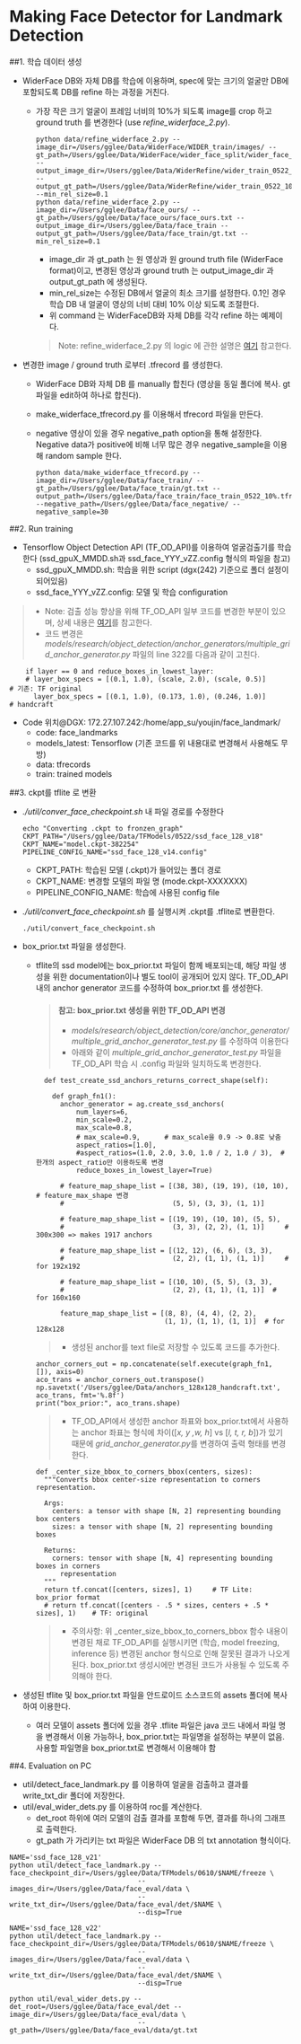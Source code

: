 # Making Face Detector for Landmark Detection
##1. 학습 데이터 생성
- WiderFace DB와 자체 DB를 학습에 이용하며, spec에 맞는 크기의 얼굴만 DB에 포함되도록 DB를 refine 하는 과정을 거친다.

    - 가장 작은 크기 얼굴이 프레임 너비의 10%가 되도록 image를 crop 하고 ground truth 를 변경한다 (use *refine_widerface_2.py*).
    
        ~~~
        python data/refine_widerface_2.py --image_dir=/Users/gglee/Data/WiderFace/WIDER_train/images/ --gt_path=/Users/gglee/Data/WiderFace/wider_face_split/wider_face_train_bbx_gt.txt --output_image_dir=/Users/gglee/Data/WiderRefine/wider_train_0522_10% --output_gt_path=/Users/gglee/Data/WiderRefine/wider_train_0522_10%.txt --min_rel_size=0.1
        python data/refine_widerface_2.py --image_dir=/Users/gglee/Data/face_ours/ --gt_path=/Users/gglee/Data/face_ours/face_ours.txt --output_image_dir=/Users/gglee/Data/face_train --output_gt_path=/Users/gglee/Data/face_train/gt.txt --min_rel_size=0.1
        ~~~
        - image_dir 과 gt_path 는 원 영상과 원 ground truth file (WiderFace format)이고, 변경된 영상과 ground truth 는 output_image_dir 과 output_gt_path 에 생성된다.
        - min_rel_size는 수정된 DB에서 얼굴의 최소 크기를 설정한다. 0.1인 경우 학습 DB 내 얼굴이 영상의 너비 대비 10% 이상 되도록 조절한다.
        - 위 command 는 WiderFaceDB와 자체 DB를 각각 refine 하는 예제이다.
        > Note: refine_widerface_2.py 의 logic 에 관한 설명은 [여기](https://tde.sktelecom.com/wiki/download/attachments/230971196/refine_wider_2.pptx?version=1&modificationDate=1558663095778&api=v2) 참고한다.
- 변경한 image / ground truth 로부터 .tfrecord 를 생성한다.
    - WiderFace DB와 자체 DB 를 manually 합친다 (영상을 동일 폴더에 복사. gt 파일을 edit하여 하나로 합친다).
    - make_widerface_tfrecord.py 를 이용해서 tfrecord 파일을 만든다.
    - negative 영상이 있을 경우 negative_path option을 통해 설정한다. Negative data가 positive에 비해 너무 많은 경우 negative_sample을 이용해 random sample 한다.
    
        ~~~
        python data/make_widerface_tfrecord.py --image_dir=/Users/gglee/Data/face_train/ --gt_path=/Users/gglee/Data/face_train/gt.txt --output_path=/Users/gglee/Data/face_train/face_train_0522_10%.tfrecord --negative_path=/Users/gglee/Data/face_negative/ --negative_sample=30
        ~~~

##2. Run training
- Tensorflow Object Detection API (TF_OD_API)를 이용하여 얼굴검출기를 학습한다 (ssd_gpuX_MMDD.sh과 ssd_face_YYY_vZZ.config 형식의 파일을 참고)
    - ssd_gpuX_MMDD.sh: 학습을 위한 script (dgx(242) 기준으로 폴더 설정이 되어있음)
    - ssd_face_YYY_vZZ.config: 모델 및 학습 configuration
> - Note: 검출 성능 향상을 위해 TF_OD_API 일부 코드를 변경한 부분이 있으며, 상세 내용은 [여기](https://tde.sktelecom.com/wiki/download/attachments/229489277/Anchors%20in%20TF_OD_API.pptx?version=2&modificationDate=1556844425000&api=v2)를 참고한다.
> - 코드 변경은 *models/research/object_detection/anchor_generators/multiple_grid_anchor_generator.py* 파일의 line 322를 다음과 같이 고친다.
~~~
    if layer == 0 and reduce_boxes_in_lowest_layer:
    # layer_box_specs = [(0.1, 1.0), (scale, 2.0), (scale, 0.5)]      # 기존: TF original
      layer_box_specs = [(0.1, 1.0), (0.173, 1.0), (0.246, 1.0)]      # handcraft
~~~ 

- Code 위치@DGX: 172.27.107.242:/home/app_su/youjin/face_landmark/
    - code: face_landmarks
    - models_latest: Tensorflow (기존 코드를 위 내용대로 변경해서 사용해도 무방)
    - data: tfrecords
    - train: trained models


##3. ckpt를 tflite 로 변환
- *./util/conver_face_checkpoint.sh* 내 파일 경로를 수정한다
    ~~~
    echo "Converting .ckpt to fronzen_graph"
    CKPT_PATH="/Users/gglee/Data/TFModels/0522/ssd_face_128_v18"
    CKPT_NAME="model.ckpt-382254"
    PIPELINE_CONFIG_NAME="ssd_face_128_v14.config"
    ~~~
    - CKPT_PATH: 학습된 모델 (.ckpt)가 들어있는 폴더 경로
    - CKPT_NAME: 변경할 모델의 파일 명 (mode.ckpt-XXXXXXX)
    - PIPELINE_CONFIG_NAME: 학습에 사용된 config file
    
- *./util/convert_face_checkpoint.sh* 를 실행시켜 .ckpt를 .tflite로 변환한다.
    ~~~
    ./util/convert_face_checkpoint.sh
    ~~~
- box_prior.txt 파일을 생성한다.
    - tflite의 ssd model에는 box_prior.txt 파일이 함께 배포되는데, 해당 파일 생성을 위한 documentation이나 별도 tool이 공개되어 있지 않다. TF_OD_API 내의 anchor generator 코드를 수정하여 box_prior.txt 를 생성한다. 
    
        >  #### 참고: box_prior.txt 생성을 위한 TF_OD_API 변경
        >- *models/research/object_detection/core/anchor_generator/multiple_grid_anchor_generator_test.py* 를 수정하여 이용한다
        >- 아래와 같이 *multiple_grid_anchor_generator_test.py* 파일을 TF_OD_API 학습 시 .config 파일와 일치하도록 변경한다.
        ~~~
          def test_create_ssd_anchors_returns_correct_shape(self):
    
            def graph_fn1():
              anchor_generator = ag.create_ssd_anchors(
                  num_layers=6,
                  min_scale=0.2,        
                  max_scale=0.8,
                  # max_scale=0.9,      # max_scale을 0.9 -> 0.8로 낮춤
                  aspect_ratios=[1.0],
                  #aspect_ratios=(1.0, 2.0, 3.0, 1.0 / 2, 1.0 / 3),  # 한개의 aspect_ratio만 이용하도록 변경
                  reduce_boxes_in_lowest_layer=True)
        
              # feature_map_shape_list = [(38, 38), (19, 19), (10, 10), # feature_max_shape 변경
              #                           (5, 5), (3, 3), (1, 1)]
        
              # feature_map_shape_list = [(19, 19), (10, 10), (5, 5),
              #                           (3, 3), (2, 2), (1, 1)]     # 300x300 => makes 1917 anchors
        
              # feature_map_shape_list = [(12, 12), (6, 6), (3, 3),
              #                           (2, 2), (1, 1), (1, 1)]     # for 192x192
        
              # feature_map_shape_list = [(10, 10), (5, 5), (3, 3),
              #                           (2, 2), (1, 1), (1, 1)]  # for 160x160
        
              feature_map_shape_list = [(8, 8), (4, 4), (2, 2),
                                        (1, 1), (1, 1), (1, 1)]  # for 128x128
        ~~~
        >- 생성된 anchor를 text file로 저장할 수 있도록 코드를 추가한다.
        ~~~
        anchor_corners_out = np.concatenate(self.execute(graph_fn1, []), axis=0)
        aco_trans = anchor_corners_out.transpose()
        np.savetxt('/Users/gglee/Data/anchors_128x128_handcraft.txt', aco_trans, fmt='%.8f')
        print("box_prior:", aco_trans.shape)
        ~~~
        >- TF_OD_API에서 생성한 anchor 좌표와 box_prior.txt에서 사용하는 anchor 좌표는 형식에 차이([*x, y ,w, h*] vs [*l, t, r, b*])가 있기 때문에 *grid_anchor_generator.py*를 변경하여 출력 형태를 변경한다.
        ~~~
        def _center_size_bbox_to_corners_bbox(centers, sizes):
          """Converts bbox center-size representation to corners representation.
        
          Args:
            centers: a tensor with shape [N, 2] representing bounding box centers
            sizes: a tensor with shape [N, 2] representing bounding boxes
        
          Returns:
            corners: tensor with shape [N, 4] representing bounding boxes in corners
              representation
          """
          return tf.concat([centers, sizes], 1)     # TF Lite: box_prior format
          # return tf.concat([centers - .5 * sizes, centers + .5 * sizes], 1)    # TF: original
        ~~~ 
        > - 주의사항: 위 _center_size_bbox_to_corners_bbox 함수 내용이 변경된 채로 TF_OD_API를 실행시키면 (학습, model freezing, inference 등) 변경된 anchor 형식으로 인해 잘못된 결과가 나오게 된다. box_prior.txt 생성시에만 변경된 코드가 사용될 수 있도록 주의해야 한다. 
        

- 생성된 tflite 및 box_prior.txt 파일을 안드로이드 소스코드의 assets 폴더에 복사하여 이용한다.
    - 여러 모델이 assets 폴더에 있을 경우 .tflite 파일은 java 코드 내에서 파일 명을 변경해서 이용 가능하나, box_prior.txt는 파일명을 설정하는 부분이 없음. 사용할 파일명을 box_prior.txt로 변경해서 이용해야 함
    
##4. Evaluation on PC
- util/detect_face_landmark.py 를 이용하여 얼굴을 검출하고 결과를 write_txt_dir 폴더에 저장한다.
- util/eval_wider_dets.py 를 이용하여 roc를 계산한다.
    - det_root 하위에 여러 모델의 검출 결과를 포함해 두면, 결과를 하나의 그래프로 출력한다.
    - gt_path 가 가리키는 txt 파일은 WiderFace DB 의 txt annotation 형식이다. 
~~~
NAME='ssd_face_128_v21'
python util/detect_face_landmark.py --face_checkpoint_dir=/Users/gglee/Data/TFModels/0610/$NAME/freeze \
                                --images_dir=/Users/gglee/Data/face_eval/data \
                                --write_txt_dir=/Users/gglee/Data/face_eval/det/$NAME \
                                --disp=True

NAME='ssd_face_128_v22'
python util/detect_face_landmark.py --face_checkpoint_dir=/Users/gglee/Data/TFModels/0610/$NAME/freeze \
                                --images_dir=/Users/gglee/Data/face_eval/data \
                                --write_txt_dir=/Users/gglee/Data/face_eval/det/$NAME \
                                --disp=True

python util/eval_wider_dets.py --det_root=/Users/gglee/Data/face_eval/det --image_dir=/Users/gglee/Data/face_eval/data \
                                --gt_path=/Users/gglee/Data/face_eval/data/gt.txt
~~~